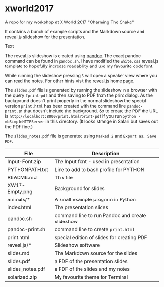 # xworld2017

A repo for my workshop at X World 2017 "Charming The Snake"

It contains a bunch of example scripts and the Markdown source and
reveal.js slideshow for the presentation.

Text

The reveal.js slideshow is created using [pandoc](http://pandoc.org).
The exact pandoc command can be found in `pandoc.sh`. I have modified
the `white.css` reveal.js template to hopefully increase readability 
and use my favourite code font.

While running the slideshow pressing `S` will open a speaker view where 
you can read the notes. For other hints visit the 
[reveal.js](http://lab.hakim.se/reveal-js/#/) home page.

The `slides.pdf` file is generated by running the slideshow in  a
browser with the query `?print-pdf` and then saving to PDF from the
print dialog. As the background doesn't print properly in the normal
slideshow the special version `print.html` has been created with the
command line `pandoc-print.sh` that doesn't include the background. So
to create the PDF the URL is
`http://localhost:8000/print.html?print-pdf` if you run 
`python -mbSimpleHTTPServer` in this directory. (It looks strange in Safari 
but saves out the PDF fine.)

The `slides_notes.pdf` file is generated using `Marked 2` and 
`Export as, Save PDF`.

| File                 | Description                                     |
| -------------------- | ----------------------------------------------- |
| Input-Font.zip       | The Input font - used in presentation           |
| PYTHONPATH.txt       | Line to add to bash profile for PYTHON          |
| README.md            | This file                                       |
| XW17-Empty.png       | Background for slides                           |
| animals/*            | A small example program in Python               |
| index.html           | The presentation slides                         |
| pandoc.sh            | command line to run Pandoc and create slideshow |
| pandoc-print.sh      | command line to create `print.html`             |
| print.html           | special edition of slides for creating PDF      |
| reveal.js/*          | Slideshow software                              |
| slides.md            | The Markdown source for the slides              |
| slides.pdf           | a PDF of the presentation slides                |
| slides_notes.pdf     | a PDF of the slides and my notes                |
| solarized.zip        | My favourite theme for Terminal                 |
